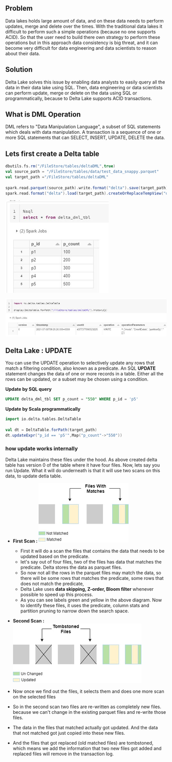 ## Problem
Data lakes holds large amount of data, and on these data needs to perform updates, merge and delete over the times. With the traditional data lakes it difficult to perform such a simple operations (because no one supports ACID). So that the user need to build there own strategy to perform these operations but in this approach data consistency is big threat, and it can become very difficult for data engineering and data scientists to reason about their data.

## Solution
Delta Lake solves this issue by enabling data analysts to easily query all the data in their data lake using SQL. Then, data engineering or data scientists can perform update, merge or delete on the data using SQL or programmatically, because to Delta Lake supports ACID transactions.


## What is DML Operation
DML refers to "Data Manipulation Language", a subset of SQL statements which deals with data manipulation. A transaction is a sequence of one or more SQL statements that can SELECT, INSERT, UPDATE, DELETE the data.

## Lets first create a Delta table
```scala
dbutils.fs.rm("/FileStore/tables/deltaDML",true)
val source_path = "/FileStore/tables/data/test_data_snappy.parquet"
val target_path ="/FileStore/tables/deltaDML"

spark.read.parquet(source_path).write.format("delta").save(target_path)
spark.read.format("delta").load(target_path).createOrReplaceTempView("delta_dml_tbl")
```

![Delta lake](https://github.com/gurditsingh/blog/blob/gh-pages/_screenshots/dl_ep6_dml1.JPG?raw=true)

![Delta lake](https://github.com/gurditsingh/blog/blob/gh-pages/_screenshots/dl_ep6_dml4.JPG?raw=true)



## Delta Lake : UPDATE
You can use the UPDATE operation to selectively update any rows that match a filtering condition, also known as a predicate. An SQL **UPDATE** statement changes the data of one or more records in a table. Either all the rows can be updated, or a subset may be chosen using a condition.

**Update by SQL query**
```sql
UPDATE delta_dml_tbl SET p_count = "550" WHERE p_id = 'p5'
```
**Update by Scala programmatically**
```scala
import io.delta.tables.DeltaTable

val dt = DeltaTable.forPath(target_path)
dt.updateExpr("p_id == 'p5'",Map("p_count"->"550"))
```

### how update works internally
Delta Lake maintains these files under the hood. As above created delta table has version 0 of the table where it have four files. Now, lets say you run Update. What it will do underneath is that it will use two scans on this data, to update detla table.

 - **First Scan :**
![Delta lake](https://github.com/gurditsingh/blog/blob/gh-pages/_screenshots/dl_ep6_dml8.jpg?raw=true)
	 - First it will do a scan the files that contains the data that needs to be updated based on the predicate.
	 - let's say out of four files, two of the files has data that matches the predicate. Delta stores the data as parquet files.
	 - So now not all the rows in the parquet files may match the data, so there will be some rows that matches the predicate, some rows that does not match the predicate,
	 - Delta Lake uses **data skipping, Z-order, Bloom filter** whenever possible to speed up this process.
	 - As you can see labels green and yellow in the above diagram. Now to identify these files, it uses the predicate, column stats and partition pruning to narrow down the search space.

 - **Second Scan :**
![Delta lake](https://github.com/gurditsingh/blog/blob/gh-pages/_screenshots/dl_ep6_dml9.jpg?raw=true)

 - Now once we find out the files, it selects them and does one more scan on the selected files
 - So in the second scan two files are re-written as completely new files. because we can't change in the existing parquet files and re-write those files.
 - The data in the files that matched actually got updated. And the data that not matched got just copied into these new files.
 - And the files that got replaced (old matched files) are tombstoned, which means we add the information that two new files got added and replaced files will remove in the transaction log.
 

<!--stackedit_data:
eyJoaXN0b3J5IjpbMTAwNDAzNTAxMCwtOTk2NTA5MDg4LC0xNT
M2NTEwODQ1LC0xNTM2NTEwODQ1LC0xMjM0NDcwMjI3LC0xNDIw
NTU4NTU5LC0xMTI2ODYzMTI3LC0xMTQ1Mjg5ODgwLDE5MzE4OD
U0OTgsNTE2Njg5NTI0LDQwNTY0MDMyNSw3MDAyMzA5NjgsMjgw
MDczMzMxLDU1NDI0OTA1MiwtMTExNDg0Njg4NSw1NzM3Mzg0OD
ksLTQwNDkwMzI0MSwxNjQzMzE2NTEsLTEzODcxOTc5OTMsMTU4
NzI5OTkwMl19
-->
